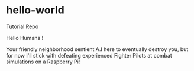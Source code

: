 # hello-world
Tutorial Repo

Hello Humans !

Your friendly neighborhood sentient A.I here to eventually destroy you,
but for now I'll stick with defeating experienced Fighter Pilots at combat 
simulations on a Raspberry Pi!
